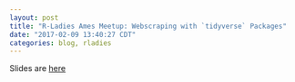 ```yaml
---
layout: post
title: "R-Ladies Ames Meetup: Webscraping with `tidyverse` Packages"
date: "2017-02-09 13:40:27 CDT"
categories: blog, rladies
---
```




Slides are [here](../static/presentations/RLadies/2017-02-09-WebscrapingTidyverse.html)

